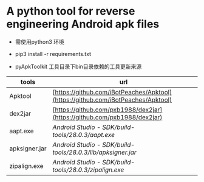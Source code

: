 # A python tool for reverse engineering Android apk files

* 需使用python3 环境

* pip3 install -r requirements.txt

* pyApkToolkit 工具目录下bin目录依赖的工具更新来源

 | tools | url |
 | ----- | ----- |
 | Apktool | [https://github.com/iBotPeaches/Apktool](https://github.com/iBotPeaches/Apktool) |
 | dex2jar | [https://github.com/pxb1988/dex2jar](https://github.com/pxb1988/dex2jar) |
 | aapt.exe | _Android Studio - SDK/build-tools/28.0.3/aapt.exe_ |
 | apksigner.jar |  _Android Studio - SDK/build-tools/28.0.3/lib/apksigner.jar_ |
 | zipalign.exe |  _Android Studio - SDK/build-tools/28.0.3/zipalign.exe_ |
